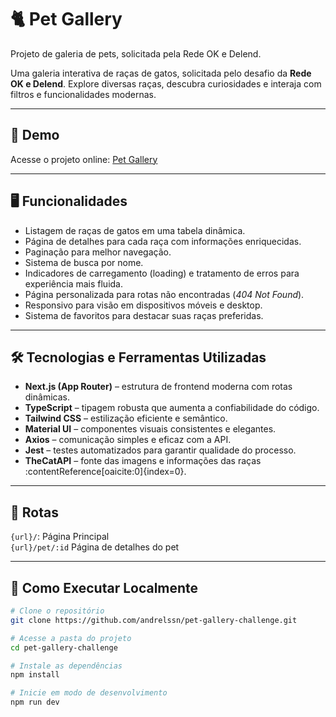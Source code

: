 # 🐈 Pet Gallery
Projeto de galeria de pets, solicitada pela Rede OK e Delend.

Uma galeria interativa de raças de gatos, solicitada pelo desafio da **Rede OK e Delend**. Explore diversas raças, descubra curiosidades e interaja com filtros e funcionalidades modernas.

---

## 📖 Demo

Acesse o projeto online: [Pet Gallery](https://pet-gallery-challenge.vercel.app)

---

## 🖥️ Funcionalidades

- Listagem de raças de gatos em uma tabela dinâmica.
- Página de detalhes para cada raça com informações enriquecidas.
- Paginação para melhor navegação.
- Sistema de busca por nome.
- Indicadores de carregamento (loading) e tratamento de erros para experiência mais fluida.
- Página personalizada para rotas não encontradas (*404 Not Found*).
- Responsivo para visão em dispositivos móveis e desktop.
- Sistema de favoritos para destacar suas raças preferidas.

---

## 🛠️ Tecnologias e Ferramentas Utilizadas

- **Next.js (App Router)** – estrutura de frontend moderna com rotas dinâmicas.
- **TypeScript** – tipagem robusta que aumenta a confiabilidade do código.
- **Tailwind CSS** – estilização eficiente e semântico.
- **Material UI** – componentes visuais consistentes e elegantes.
- **Axios** – comunicação simples e eficaz com a API.
- **Jest** – testes automatizados para garantir qualidade do processo.
- **TheCatAPI** – fonte das imagens e informações das raças :contentReference[oaicite:0]{index=0}.

---

## 🔀 Rotas

`{url}/`: Página Principal <br/>
`{url}/pet/:id` Página de detalhes do pet

---

## 🔌 Como Executar Localmente

```bash
# Clone o repositório
git clone https://github.com/andrelssn/pet-gallery-challenge.git

# Acesse a pasta do projeto
cd pet-gallery-challenge

# Instale as dependências
npm install

# Inicie em modo de desenvolvimento
npm run dev
